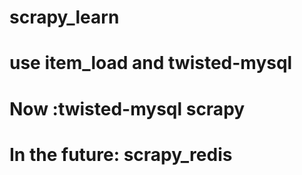 # scrapy_learn
# use item_load and twisted-mysql
# Now :twisted-mysql scrapy 
# In the future: scrapy_redis
